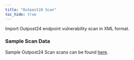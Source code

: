 ```yaml
---
title: "Outpost24 Scan"
toc_hide: true
---
```

Import Outpost24 endpoint vulnerability scan in XML format.

### Sample Scan Data
Sample Outpost24 Scan scans can be found [here](https://github.com/DefectDojo/django-DefectDojo/tree/master/unittests/scans/outpost24).
